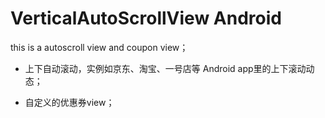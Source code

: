 # VerticalAutoScrollView   Android
this is a  autoscroll view and coupon view；

* 上下自动滚动，实例如京东、淘宝、一号店等 Android app里的上下滚动动态；

* 自定义的优惠券view；
